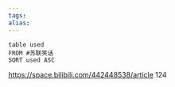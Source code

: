 ```yaml
---
tags: 
alias:
---
```


```dataview
table used
FROM #苏联笑话
SORT used ASC
```


https://space.bilibili.com/442448538/article
124
